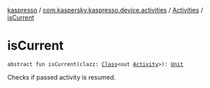 [kaspresso](../../index.md) / [com.kaspersky.kaspresso.device.activities](../index.md) / [Activities](index.md) / [isCurrent](./is-current.md)

# isCurrent

`abstract fun isCurrent(clazz: `[`Class`](https://docs.oracle.com/javase/6/docs/api/java/lang/Class.html)`<out `[`Activity`](https://developer.android.com/reference/android/app/Activity.html)`>): `[`Unit`](https://kotlinlang.org/api/latest/jvm/stdlib/kotlin/-unit/index.html)

Checks if passed activity is resumed.

